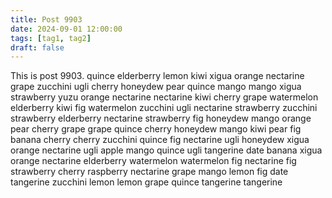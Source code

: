 ```yaml
---
title: Post 9903
date: 2024-09-01 12:00:00
tags: [tag1, tag2]
draft: false
---
```

This is post 9903.
quince
elderberry
lemon
kiwi
xigua
orange
nectarine
grape
zucchini
ugli
cherry
honeydew
pear
quince
mango
mango
xigua
strawberry
yuzu
orange
nectarine
nectarine
kiwi
cherry
grape
watermelon
elderberry
kiwi
fig
watermelon
zucchini
ugli
nectarine
strawberry
zucchini
strawberry
elderberry
nectarine
strawberry
fig
honeydew
mango
orange
pear
cherry
grape
grape
quince
cherry
honeydew
mango
kiwi
pear
fig
banana
cherry
cherry
zucchini
quince
fig
nectarine
ugli
honeydew
xigua
orange
nectarine
ugli
apple
mango
quince
ugli
tangerine
date
banana
xigua
orange
nectarine
elderberry
watermelon
watermelon
fig
nectarine
fig
strawberry
cherry
raspberry
nectarine
grape
mango
lemon
fig
date
tangerine
zucchini
lemon
lemon
grape
quince
tangerine
tangerine
